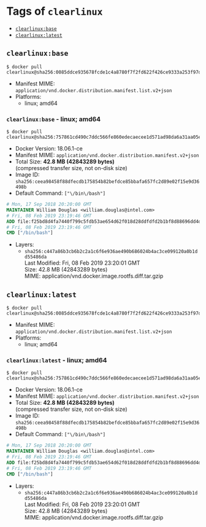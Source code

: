 <!-- THIS FILE IS GENERATED VIA './update-remote.sh' -->

# Tags of `clearlinux`

-	[`clearlinux:base`](#clearlinuxbase)
-	[`clearlinux:latest`](#clearlinuxlatest)

## `clearlinux:base`

```console
$ docker pull clearlinux@sha256:0085ddce935678fcde1c4a8780f7f2fd622f426ce9333a253f97d2ab0a11fb1b
```

-	Manifest MIME: `application/vnd.docker.distribution.manifest.list.v2+json`
-	Platforms:
	-	linux; amd64

### `clearlinux:base` - linux; amd64

```console
$ docker pull clearlinux@sha256:757861cd490c7ddc566fe860edecaecee1d571ad98da6a31aa05e000809c43df
```

-	Docker Version: 18.06.1-ce
-	Manifest MIME: `application/vnd.docker.distribution.manifest.v2+json`
-	Total Size: **42.8 MB (42843289 bytes)**  
	(compressed transfer size, not on-disk size)
-	Image ID: `sha256:ceea98458f88dfecdb175854b82befdce85bbafa657fc2d89e02f15e9d36498b`
-	Default Command: `["\/bin\/bash"]`

```dockerfile
# Mon, 17 Sep 2018 20:20:00 GMT
MAINTAINER William Douglas <william.douglas@intel.com>
# Fri, 08 Feb 2019 23:19:46 GMT
ADD file:f25bd8d4fa7440f799c5fdb53ae654d62f018d28ddfdfd2b1bf8d88696dd4d4f in / 
# Fri, 08 Feb 2019 23:19:46 GMT
CMD ["/bin/bash"]
```

-	Layers:
	-	`sha256:c447a86b3cb6b2c2a1c6f6e936ae490b686024b4ac3ce099120a0b1dd55486da`  
		Last Modified: Fri, 08 Feb 2019 23:20:01 GMT  
		Size: 42.8 MB (42843289 bytes)  
		MIME: application/vnd.docker.image.rootfs.diff.tar.gzip

## `clearlinux:latest`

```console
$ docker pull clearlinux@sha256:0085ddce935678fcde1c4a8780f7f2fd622f426ce9333a253f97d2ab0a11fb1b
```

-	Manifest MIME: `application/vnd.docker.distribution.manifest.list.v2+json`
-	Platforms:
	-	linux; amd64

### `clearlinux:latest` - linux; amd64

```console
$ docker pull clearlinux@sha256:757861cd490c7ddc566fe860edecaecee1d571ad98da6a31aa05e000809c43df
```

-	Docker Version: 18.06.1-ce
-	Manifest MIME: `application/vnd.docker.distribution.manifest.v2+json`
-	Total Size: **42.8 MB (42843289 bytes)**  
	(compressed transfer size, not on-disk size)
-	Image ID: `sha256:ceea98458f88dfecdb175854b82befdce85bbafa657fc2d89e02f15e9d36498b`
-	Default Command: `["\/bin\/bash"]`

```dockerfile
# Mon, 17 Sep 2018 20:20:00 GMT
MAINTAINER William Douglas <william.douglas@intel.com>
# Fri, 08 Feb 2019 23:19:46 GMT
ADD file:f25bd8d4fa7440f799c5fdb53ae654d62f018d28ddfdfd2b1bf8d88696dd4d4f in / 
# Fri, 08 Feb 2019 23:19:46 GMT
CMD ["/bin/bash"]
```

-	Layers:
	-	`sha256:c447a86b3cb6b2c2a1c6f6e936ae490b686024b4ac3ce099120a0b1dd55486da`  
		Last Modified: Fri, 08 Feb 2019 23:20:01 GMT  
		Size: 42.8 MB (42843289 bytes)  
		MIME: application/vnd.docker.image.rootfs.diff.tar.gzip
